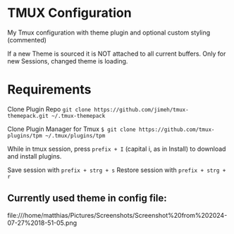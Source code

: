 # TMUX Configuration

My Tmux configuration with theme plugin and optional custom styling (commented)

If a new Theme is sourced it is NOT attached to all current buffers. Only for new Sessions, changed theme is loading.

# Requirements

Clone Plugin Repo `git clone https://github.com/jimeh/tmux-themepack.git ~/.tmux-themepack`

Clone Plugin Manager for Tmux `$ git clone https://github.com/tmux-plugins/tpm ~/.tmux/plugins/tpm`

While in tmux session, press `prefix + I` (capital i, as in Install) to download and install plugins.

Save session with `prefix + strg + s`
Restore session with `prefix + strg + r`

## Currently used theme in config file:

file:///home/matthias/Pictures/Screenshots/Screenshot%20from%202024-07-27%2018-51-05.png

